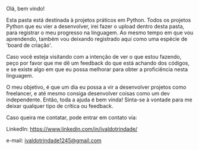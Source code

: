 Olá, bem vindo!

Esta pasta está destinada à projetos práticos em Python. Todos os projetos Python que eu vier a desenvolver, irei fazer o upload dentro desta pasta, para registrar o meu progresso na linguagem. Ao mesmo tempo em que vou aprendendo, também vou deixando registrado aqui como uma espécie de 'board de criação'.

Caso você esteja visitando com a intenção de ver o que estou fazendo, peço por favor que me dê um feedback do que está achando dos códigos, e se existe algo em que eu possa melhorar para obter a proficiência nesta linguagem. 

O meu objetivo, é que um dia eu possa a vir a desenvolver projetos como freelancer, e até mesmo consiga desenvolver coisas como um dev independente. Então, toda a ajuda é bem vinda! Sinta-se à vontade para me deixar qualquer tipo de crítica ou feedback.

Caso queira me contatar, pode entrar em contato via:

LinkedIn: https://www.linkedin.com/in/ivaldotrindade/

e-mail: ivaldotrindade1245@gmail.com
